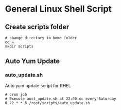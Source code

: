 # General Linux Shell Script
## Create scripts folder
```
# change directory to home folder
cd ~
mkdir scripts
```
## Auto Yum Update
### auto_update.sh
Auto yum update script for RHEL
```
# cron job
# Execute auot_update.sh at 22:00 on every Saturday
0 22 * * 6 /root/scripts/auto_update.sh
```
